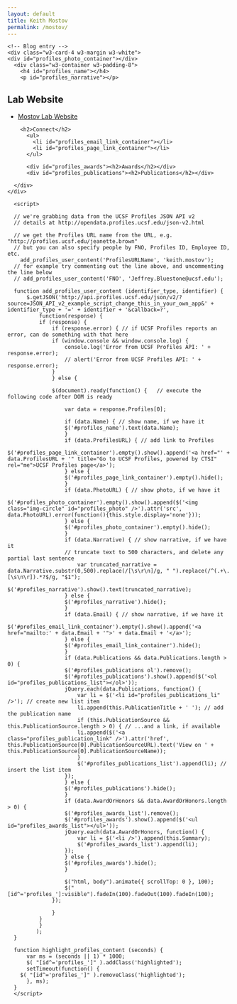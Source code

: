 ```yaml
---
layout: default
title: Keith Mostov
permalink: /mostov/
---
```


<!-- Page content -->
<!-- Insert Profiles data here -->

<!-- Grid -->
  <div class="w3-light-grey w3-padding-64" id="about">


    <!-- Blog entry -->
    <div class="w3-card-4 w3-margin w3-white">
  	<div id="profiles_photo_container"></div>
      <div class="w3-container w3-padding-8">
        <h4 id="profiles_name"></h4>
        <p id="profiles_narrative"></p>

<!-- add lab website link-->


<h2>Lab Website</h2>
  <ul>
      <li id=""><a href="http://mostovlab.ucsf.edu">Mostov Lab Website</a></li>
  </ul>

        <h2>Connect</h2>
    	  <ul>
    	    <li id="profiles_email_link_container"></li>
    	    <li id="profiles_page_link_container"></li>
    	  </ul>

    	  <div id="profiles_awards"><h2>Awards</h2></div>
    	  <div id="profiles_publications"><h2>Publications</h2></div>

      </div>
    </div>

<!-- load a recent version of jQuery -->
<script type="text/javascript" src="//ajax.googleapis.com/ajax/libs/jquery/1.10.2/jquery.min.js"></script>

<!-- get data from the UCSF Profiles API -->
      <script>

      // we're grabbing data from the UCSF Profiles JSON API v2
      // details at http://opendata.profiles.ucsf.edu/json-v2.html

      // we get the Profiles URL name from the URL, e.g. "http://profiles.ucsf.edu/jeanette.brown"
      // but you can also specify people by FNO, Profiles ID, Employee ID, etc.
        add_profiles_user_content('ProfilesURLName', 'keith.mostov');
      // for example try commenting out the line above, and uncommenting the line below
      // add_profiles_user_content('FNO', 'Jeffrey.Bluestone@ucsf.edu');

      function add_profiles_user_content (identifier_type, identifier) {
          $.getJSON('http://api.profiles.ucsf.edu/json/v2/?source=JSON_API_v2_example_script_change_this_in_your_own_app&' + identifier_type + '=' + identifier + '&callback=?',
      	      function(response) {
      		  if (response) {
      		      if (response.error) { // if UCSF Profiles reports an error, can do something with that here
      			  if (window.console && window.console.log) {
      			      console.log('Error from UCSF Profiles API: ' + response.error);
      			      // alert('Error from UCSF Profiles API: ' + response.error);
      			  }
      		      } else {

      			  $(document).ready(function() {   // execute the following code after DOM is ready

      			      var data = response.Profiles[0];

      			      if (data.Name) { // show name, if we have it
      				  $('#profiles_name').text(data.Name);
      			      }
      			      if (data.ProfilesURL) { // add link to Profiles
      				  $('#profiles_page_link_container').empty().show().append('<a href="' + data.ProfilesURL + '" title="Go to UCSF Profiles, powered by CTSI" rel="me">UCSF Profiles page</a>');
      			      } else {
      				  $('#profiles_page_link_container').empty().hide();
      			      }
      			      if (data.PhotoURL) { // show photo, if we have it
      				  $('#profiles_photo_container').empty().show().append($('<img class="img-circle" id="profiles_photo" />').attr('src', data.PhotoURL).error(function(){this.style.display='none'}));
      			      } else {
      				  $('#profiles_photo_container').empty().hide();
      			      }
      			      if (data.Narrative) { // show narrative, if we have it
      				  // truncate text to 500 characters, and delete any partial last sentence
      			          var truncated_narrative = data.Narrative.substr(0,500).replace(/[\s\r\n]/g, " ").replace(/^(.+\.[\s\n\r]).*?$/g, "$1");
      				  $('#profiles_narrative').show().text(truncated_narrative);
      			      } else {
      				  $('#profiles_narrative').hide();
      			      }
      			      if (data.Email) { // show narrative, if we have it
      				  $('#profiles_email_link_container').empty().show().append('<a href="mailto:' + data.Email + '">' + data.Email + '</a>');
      			      } else {
      				  $('#profiles_email_link_container').hide();
      			      }
      			      if (data.Publications && data.Publications.length > 0) {
      				  $('#profiles_publications ol').remove();
      				  $('#profiles_publications').show().append($('<ol id="profiles_publications_list"></ol>'));
      				  jQuery.each(data.Publications, function() {
      				      var li = $('<li id="profiles_publications_li" />'); // create new list item
      				      li.append(this.PublicationTitle + ' '); // add the publication name
      				      if (this.PublicationSource && this.PublicationSource.length > 0) { // ...and a link, if available
      					  li.append($('<a class="profiles_publication_link" />').attr('href', this.PublicationSource[0].PublicationSourceURL).text('View on ' + this.PublicationSource[0].PublicationSourceName));
      				      }
      				      $('#profiles_publications_list').append(li); // insert the list item
      				  });
      			      } else {
      				  $('#profiles_publications').hide();
      			      }
      			      if (data.AwardOrHonors && data.AwardOrHonors.length > 0) {
      				  $('#profiles_awards_list').remove();
      				  $('#profiles_awards').show().append($('<ul id="profiles_awards_list"></ul>'));
      				  jQuery.each(data.AwardOrHonors, function() {
      				      var li = $('<li />').append(this.Summary);
      				      $('#profiles_awards_list').append(li);
      				  });
      			      } else {
      				  $('#profiles_awards').hide();
      			      }

      			      $("html, body").animate({ scrollTop: 0 }, 100);
      			      $("[id^='profiles_']:visible").fadeIn(100).fadeOut(100).fadeIn(100);
      			  });

      		      }
      		  }
      	      }
      	     );
      }

      function highlight_profiles_content (seconds) {
          var ms = (seconds || 1) * 1000;
          $( "[id^='profiles_']" ).addClass('highlighted');
          setTimeout(function() {
      	$( "[id^='profiles_']" ).removeClass('highlighted');
          }, ms);
      }
      </script>


</div>
<!-- End page content -->
